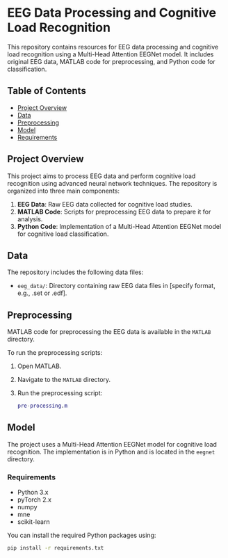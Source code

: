 # EEG Data Processing and Cognitive Load Recognition

This repository contains resources for EEG data processing and cognitive load recognition using a Multi-Head Attention EEGNet model. It includes original EEG data, MATLAB code for preprocessing, and Python code for classification.

## Table of Contents

- [Project Overview](#project-overview)
- [Data](#data)
- [Preprocessing](#preprocessing)
- [Model](#model)
- [Requirements](#requirements)

## Project Overview

This project aims to process EEG data and perform cognitive load recognition using advanced neural network techniques. The repository is organized into three main components:

1. **EEG Data**: Raw EEG data collected for cognitive load studies.
2. **MATLAB Code**: Scripts for preprocessing EEG data to prepare it for analysis.
3. **Python Code**: Implementation of a Multi-Head Attention EEGNet model for cognitive load classification.

## Data

The repository includes the following data files:

- `eeg_data/`: Directory containing raw EEG data files in [specify format, e.g., .set or .edf].

## Preprocessing

MATLAB code for preprocessing the EEG data is available in the `MATLAB` directory. 

To run the preprocessing scripts:

1. Open MATLAB.
2. Navigate to the `MATLAB` directory.
3. Run the preprocessing script:

   ```matlab
   pre-processing.m

## Model

The project uses a Multi-Head Attention EEGNet model for cognitive load recognition. The implementation is in Python and is located in the `eegnet` directory.

### Requirements

- Python 3.x
- pyTorch 2.x
- numpy
- mne
- scikit-learn

You can install the required Python packages using:

```bash
pip install -r requirements.txt
